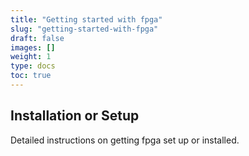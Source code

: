 ```yaml
---
title: "Getting started with fpga"
slug: "getting-started-with-fpga"
draft: false
images: []
weight: 1
type: docs
toc: true
---
```


## Installation or Setup
Detailed instructions on getting fpga set up or installed.

